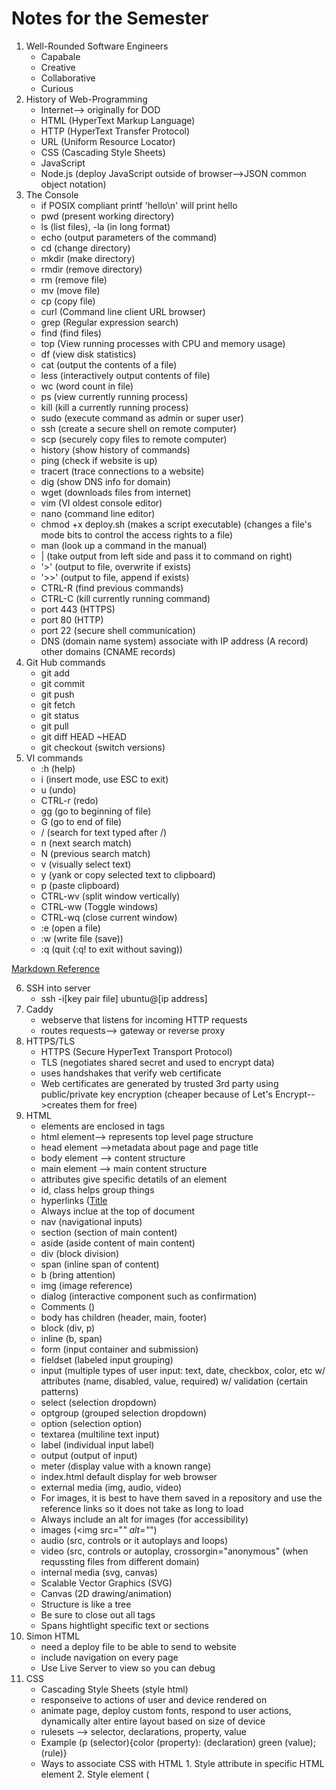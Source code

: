 # Notes for the Semester
1. Well-Rounded Software Engineers
    - Capabale
    - Creative
    - Collaborative
    - Curious
2. History of Web-Programming
    - Internet--> originally for DOD
    - HTML (HyperText Markup Language)
    - HTTP (HyperText Transfer Protocol)
    - URL (Uniform Resource Locator)
    - CSS (Cascading Style Sheets)
    - JavaScript
    - Node.js (deploy JavaScript outside of browser-->JSON common object notation)
3. The Console
    - if POSIX compliant printf 'hello\n' will print hello
    - pwd (present working directory)
    - ls (list files), -la (in long format)
    - echo (output parameters of the command)
    - cd (change directory)
    - mkdir (make directory)
    - rmdir (remove directory)
    - rm (remove file)
    - mv (move file)
    - cp (copy file)
    - curl (Command line client URL browser)
    - grep (Regular expression search)
    - find (find files)
    - top (View running processes with CPU and memory usage)
    - df (view disk statistics)
    - cat (output the contents of a file)
    - less (interactively output contents of file)
    - wc (word count in file)
    - ps (view currently running process)
    - kill (kill a currently running process)
    - sudo (execute command as admin or super user)
    - ssh (create a secure shell on remote computer)
    - scp (securely copy files to remote computer)
    - history (show history of commands)
    - ping (check if website is up)
    - tracert (trace connections to a website)
    - dig (show DNS info for domain)
    - wget (downloads files from internet)
    - vim (VI oldest console editor)
    - nano (command line editor)
    - chmod +x deploy.sh (makes a script executable) (changes a file's mode bits to control the access rights to a file)
    - man (look up a command in the manual)
    - | (take output from left side and pass it to command on right)
    - '>' (output to file, overwrite if exists)
    - '>>' (output to file, append if exists)
    - CTRL-R (find previous commands)
    - CTRL-C (kill currently running command)
    - port 443 (HTTPS)
    - port 80 (HTTP)
    - port 22 (secure shell communication)
    - DNS (domain name system) associate with IP address (A record) other domains (CNAME records)
4. Git Hub commands
    - git add 
    - git commit
    - git push
    - git fetch
    - git status
    - git pull
    - git diff HEAD ~HEAD
    - git checkout (switch versions)
5. VI commands
   - :h (help)
   - i (insert mode, use ESC to exit)
   - u (undo)
   - CTRL-r (redo)
   - gg (go to beginning of file)
   - G (go to end of file)
   - / (search for text typed after /)
   - n (next search match)
   - N (previous search match)
   - v (visually select text)
   - y (yank or copy selected text to clipboard)
   - p (paste clipboard)
   - CTRL-wv (split window vertically)
   - CTRL-ww (Toggle windows)
   - CTRL-wq (close current window)
   - :e (open a file)
   - :w (write file (save))
   - :q (quit (:q! to exit without saving))

[Markdown Reference](https://docs.github.com/en/get-started/writing-on-github/getting-started-with-writing-and-formatting-on-github/basic-writing-and-formatting-syntax)

6. SSH into server
    - ssh -i[key pair file] ubuntu@[ip address]
7. Caddy
    - webserve that listens for incoming HTTP requests
    - routes requests--> gateway or reverse proxy
8. HTTPS/TLS
    - HTTPS (Secure HyperText Transport Protocol)
    - TLS (negotiates shared secret and used to encrypt data)
    - uses handshakes that verify web certificate
    - Web certificates are generated by trusted 3rd party using public/private key encryption (cheaper because of Let's Encrypt-->creates them for free)
9. HTML
    - elements are enclosed in tags
    - html element--> represents top level page structure
    - head element -->metadata about page and page title
    - body element --> content structure
    - main element --> main content structure
    - attributes give specific detatils of an element
    - id, class helps group things
    - hyperlinks (<a href="__">Title</a>
    - Always inclue <!DOCTYPE html> at the top of document
    - nav (navigational inputs)
    - section (section of main content)
    - aside (aside content of main content)
    - div (block division)
    - span (inline span of content)
    - b (bring attention)
    - img (image reference)
    - dialog (interactive component such as confirmation)
    - Comments (<!-- _____ -->)
    - body has children (header, main, footer)
    - block (div, p)
    - inline (b, span)
    - form (input container and submission)
    - fieldset (labeled input grouping)
    - input (multiple types of user input: text, date, checkbox, color, etc w/ attributes (name, disabled, value, required) w/ validation (certain patterns)
    - select (selection dropdown)
    - optgroup (grouped selection dropdown)
    - option (selection option)
    - textarea (multiline text input)
    - label (individual input label)
    - output (output of input)
    - meter (display value with a known range)
    - index.html default display for web browser
    - external media (img, audio, video)
    - For images, it is best to have them saved in a repository and use the reference links so it does not take as long to load
    - Always include an alt for images (for accessibility)
    - images (<img src="_" alt="_")
    - audio (src, controls or it autoplays and loops)
    - video (src, controls or autoplay, crossorgin="anonymous" (when requssting files from different domain)
    - internal media (svg, canvas)
    - Scalable Vector Graphics (SVG)
    - Canvas (2D drawing/animation)
    - Structure is like a tree
    - Be sure to close out all tags
    - Spans hightlight specific text or sections
10. Simon HTML
    - need a deploy file to be able to send to website
    - include navigation on every page
    - Use Live Server to view so you can debug
11. CSS
    - Cascading Style Sheets (style html)
    - responseive to actions of user and device rendered on
    - animate page, deploy custom fonts, respond to user actions, dynamically alter entire layout based on size of device
    - rulesets --> selector, declarations, property, value
    - Example (p (selector){color (property): (declaration) green (value); (rule)}
    - Ways to associate CSS with HTML
          1. Style attribute in specific HTML element
          2. Style element (<style>) within HTML document
          3. HTML link to create hyperlink ref to external file with CSS rules (<link rel="stylesheet" href="styles.css" />) ** preferred way
    - Lowest level overrides higher declaration
    - Box model (inner to outer--> content, padding, border, margin)
    - Selectors (* to select all)
    - descendant combinator (ex. section h2)--> has to be a descendent of previous item
    - child-->list of direct children (ex. section > p)
    - general sibling --> list of siblings (ex. div ~ p)
    - adjacent sibling --> list of adjacent sibling (ex. div + p)
    - Class selector (.classname {})
    - Can combine with element name (ex. p.classname{})
    - ID selector (unique for a specific element) (ex. #id {})
    - Attribute selector (ex. p[class='summary'] {} or a[href] {})
    - Pseudo selector--> selects basked on position, hyperlick visit, or mouse interactions (ex. section:hover {})
    - CSS Declarations (property=value)
    - Units for values (pixels (px) or inches (in) or % of parent element or % of minimum viewport dimension (vmin) or multiplier of size of letter m in root font (rem), pt(number of points 1/72 in), cm (centimenters), em (multiplier of width of letter m in parent font), ex (height of element font), vw, vh (viewport width or height), vmax (%of viewportlarger dimension)
    - Color: keyword (red), RGB (#00FFAA22 or #0FA2), rgb function (rgb(128,255,128,0.5) with opacity as last thing), HSL (hsl(180,30%,90%,0.5) hue,saturation (how gray), light (how bright))
    - font-family to import fonts, list several in order of desire b/c some systems don't have some types
    - font families--> serif, sans-serif, fixed, symbol (emojis or arrows)
    - @font-face {} to load one you provide
    - load from font provider (@import url()) using Good Font Service
    - Animation--> use animation properties, define keyframes (how it looks at different times)
    - in element reference animation (animation-name and animation-duration)
    - @keyframes nameofanimation { from {} to{} }
    - can add % of the way through stops in between from and to 
12. Responsive Design
    - change how HTML element displayed
    - none (don't display)
    - block (width of parent element)
    - inline (width as big as contents)
    - flex (flexible orientation)
    - grid (grid orientation)
    - include meta tag in head element so mobile browser scaling does not get in the way (<meta name="viewport" content="width=device-width,initial-scale=1" />
    - float (moves element to left or right and allows inline elements to wray around) (ex. aside {float:right; } stays of right side while text flows around)
    - Media queries (@media) dynamically detects size and orientation, can use it too see which side is longest on device so we know how to orient) or to know when to not display some items
    - Grid (display:grid; ) (fr-->gractional unit of parentss total width)
    - Flexbox (partition application into areas that move around as window resized or orientation changes) (display: flex; flex-direction:column or row; flex:1(one-fractional unit)) (row-->side by side, column-->on top of each other)
    - Frameworks (tailwind-->newer, apply to specific HTML elements--> mostly in HTML file) (bootstrap--> (include in head <link href="", rel="stylesheet", integrity="", crossorigin-"anonymous" />) (include at end of body element (incorporate javascript module) <script src="" integrity="" crossorigin="anonymous"></script>)
    - Debugging (inspect, Elements tab, Styles pane)-->can change things directly in debugger
    - flex to delimit header, main, and footer (responsive to different screen sizes)
    - absolute position relative to parent elements
14. JavaScript
    - officially ECMAScript--> weakly typed language
    - most used programming language (web servers and serverless functions)
    - executed using an interpreter instead of compiling (very portable but allows for errors (only discovered when crashes during execution))
    - console.log(___) outputs ot debugger console
    - concatenate using +
    - write functions (function name(variable){return variable+' ';}
    - line comment //
    - block comment /* */
    - end statements with ;, code blocks/scope defined w/ {}
    - console.time('demo time'); code; console.timeEnd('demo time');
    - console.count(_);
    - Adding to HTML
          - src attribute of script element (reference js file)
          - directly in HTML in script element (ex. write function here)
    - onclick-->creates event listener for DOM events that call code in attribute value
    - declare variables with let or const, never var
    - primitive types: null (not assigned value), undefined (has not been defined), Boolean, number, bigInt (arbitrary magnitude), String, Symbol (unique value)
    - object types: object (collection of properties represented by name-value pairs (ex. {a:3, b:'fish'}), function, date, array, map, JSON (lightweight data-interchange format (ex. {"a":3,"b":"fish"})
    - operators: + (add), - (subtract), * (multiply), / (divide), === (equality), for strings (+ and ===)
    - type conversions: weakly typed-->type changes when assigned new value or automatically converted in certain contexts (automatic converstion) (== less intuitive use === for strict inequality)
    - examples (2 + '3';
        // OUTPUT: '23'
        2 * '3';
        // OUTPUT: 6
        [2] + [3];
        // OUTPUT: '23'
        true + null;
        // OUTPUT: 1
        true + undefined;
        // OUTPUT: NaN)
    - examples (1 == '1';
        // OUTPUT: true
        null == undefined;
        // OUTPUT: true
        '' == false;
        // OUTPUT: true)
      -examples (1 === '1';
        // OUTPUT: false
        null === undefined;
        // OUTPUT: false
        '' === false;
        // OUTPUT: false)
    - Conditionals (if, else, else if)
    - ternary operator (ex. a===1? console.log(1) : console.log('not 1');)
    - boolean operations (&&(and) || (or) ! (not))
    - loops (for, for in, for of, while, do while, switch)
    - for in (const name in obj-->prints out first part of each object, const name in array-->prints out the array index)
    - for of (const val of arr-->print value at each index)
    - break or continue also available
    - string-->specified by ',", or ` (` are string literal that could have JavaScript evaluated in place and concatenated into string)
    - string literal replacement specifier ${} use backticks
    - use backticks to create multiline strings w/o having to use \n
    - Unicode-->must internationalize (uses sequence of 16-bit unsigned integers)
    - String functions (length, indexOf()-starting index of given substring, split()-split into array on given delimiter, startsWith()-returns boolean, endsWith()-returns boolean, toLowerCase()
15. JavaScript Functions
    - first class object-->assigned name, passed as parameter, return result, referenced
    - if don't give value of parameter, undefined when function executes
    - can define default value
    - anonymous functions-->assign to variable w/o giving it a name
    - inner functions--> declare inside other functions, modularize code w/o exposing private details
16. JavaScript Arrow Function
    - first order objects
    - anonymous functions clutter--> more compact-->arrow syntax (use => instead of function keyword)
    - ex. ()=>3; (takes no parameters and always returns 3)
    - example of difference:
           // standard function syntax
            a.sort(function (v1, v2) {
              return v1 - v2;
            });
            // arrow function syntax
            a.sort((v1, v2) => v1 - v2);
    - arrow functions cannot be used for constructors or iterator generators
    - return keyword is optional if no curly braces and only has 1 expression-->automatically returned
    - if curly braces-->acts like standard function and needs return statement
    - inherits this pointer from scope (forms closure)
    - closure allows function to continue referencing creation scope even if it has passed out of scope (returns values from scope it was created not current values of the variables)
    - example (debounce (timewindow, window function to call in this timeframe)-->resets page so expensive calculations are not called too much
17. JavaScript Array
    - sequence of other objects and primitieves
    - zero based index
    - static functions (push (add to end), pop (remove from end), slice (subarray), sort, values (interator for use in for of loop), find (first item satisfied by test function), forEach (function on each item), reduce (reduce array to single item), map (function to map array to new array), filter (function to remove items), every (function to see if all match), some (function to see if any match)
18. JSON
    - JavaScript Object Notation
    - simple, effective way to share and store data, easily convertible to and from JavaScript objects
    - document contains one of the data types (string (""), number, boolean, array[,], object ({"a":1}), null
    - commonly contains object (0 or more key value pairs), key is always a string and object has to be a data type listed above
    - encoded with UTF-8
    - convert to and from JSON with JSON.parse and (JSON.stringify (to))
    - JSON cannot represent JavaScript undefined obj so gets dropped in conversion
19. JavaScript Object and Classes
    - property name must be String or Symbol, value any type
    - can be created with new operator (ex. const obj=new Object ({a:3});)
    - This allows adding properties by simply referencing property name (can be done with obj.prop or obj['prop'])
    - Great for dynamically modifying and manipulating data with indeterminate structure (promises are also objects)
    - Object-literals
    - example: const obj = {
                  a: 3,
                  b: 'fish',
                };
    - Object functions (entries (returns key value pairs), keys, values)
    - Constructor (function that returns an object)
    - can be invoked with "new" operator
    - this depends on scope (for an object, it is a pointer to the object)
    - Classes-->reusable conmponent, explicit consstructor and assumed function declarations
    - Example: class Person {
                  constructor(name) {
                    this.name = name;
                  }
                
                  log() {
                    console.log('My name is ' + this.name);
                  }
                }
    - make properties and functions private by prefixing with #
    - Inheritance: classes can be extended using extends keyword
    - super function-->pararmeters that need to be passed to parent class
    - super keyword--> explicitly access parent function
    - example: class Person {
                  constructor(name) {
                    this.name = name;
                  }
                class Employee extends Person {
                  constructor(name, position) {
                    super(name);
                    this.position = position;
                  }
20. JavaScript Regular expressions
    - textual pattern matcherss (find text in string so you can replace it or know it exists)
    - create using class constructor or regular expression literal
    - const objRegex = new RegExp('ab*', 'i');
    - const literalRegex = /ab*/i;
    - match, replace, search, split (accept regex)
    - flags: g (global search), i (case-insensitive search))
21. JavaScript Rest and Spread
    - rest syntax (...numbers)
    - call it with any number of parameters and automatically combined into array
    - only last parameter can be made rest parameter
    - allows variadic functions
    - Spread (opposite of rest)
    - takes iterable object and expands into function's parameters
22. JavaScript Exceptions
    - try catch and throw syntax
    - throw exception, try and catch block, and finally if want
    - example: try {
              // normal execution code
            } catch (err) {
              // exception handling code
            } finally {
              // always called code
            }
    - throwing exceptions should only happen when something truly exceptional occurs
    - Fallbacks (return something even if something is temperarily unavailable)
23. JavaScript Destructuring
    - pulling indivitual items out of existing one
    - done with arrays or objects
    - arrays it is assumed by position
    - for objects, explicitly specify
    - example: const o = { a: 1, b: 'animals', c: ['fish', 'cats'] };      
                    const { a, c } = o;
                    console.log(a, c);
                    // OUTPUT 1, ['fish', 'cats']
    - map names to new variables if wish
    - give default values as well for missing ones
    - can also reassign existing variables
24. Scope
    - Types of scope: global (visible to all code), module (visible to code running in module), function (visible within function), block (visible in block of code (inside {}))
    - var used to be used but it ignores block scope (just assign new value in each function instead of declaring new variable within each section)
    - this represents variable that points to object
    - automatically declared
    - reference this anywhere in JavaScript program
    - value depends on context in which referenced
        1. Global--> represents context for runtime environment (for browser-->browser window object)
        2. Function--> referenced in a function-->refers to object that owns function (either object or gloablThis if function defined outside object), when running JavaScript strict mode--> global function's this variable is undefined 
        3. Object--> referenced in object, refers to object
        4. Example: 'use strict';
                        // global scope
                        console.log('global:', this);
                        console.log('globalThis:', globalThis);
                        // function scope for a global function
                        function globalFunc() {
                          console.log('globalFunctionThis:', this);
                        }
                        globalFunc();
                        // object scope
                        class ScopeTest {
                          constructor() {
                            console.log('objectThis:', this);
                          }
                          // function scope for an object function
                          objectFunc() {
                            console.log('objectFunctionThis:', this);
                          }
                        }
                        new ScopeTest().objectFunc();
                        Running the above code in a browser results in the following.
                        global: Window
                        globalThis: Window
                        globalFunctionThis: undefined
                        objectThis: ScopeTest
                        objectFunctionThis: ScopeTest
                        Note that if we were not using JavaScript strict mode then globalFunctionThis would refer to Window.
    - Closure-->function and its surrounding state
    - whatever variables are accessible when function created are available inside the function
    - true even if pass function outside scope of original creation
    - function creates object with this pointer--> returns object
    - globalThis and then arrow function created with this pointer-->returns globalThis
    - globalThis and returned arrow function created with this pointer--> returns object
25. JavaScript Modules
    - allow for partitioning and sharing of code
    - Node.js introduced concept of modules (now available in JavaScript)
    - JS modules-->ES modules
    - create file-based scope--> must explicitly export objects and import into other file
    - modules can only be called from other modules
    - specify using ES module by including type attribute with value of module in script element
    - if want to use module in global scope-->leak to global scope--> attach event handler or explicitly add function to global window object
    - Example: <html>
                  <body>
                    <script type="module">
                      import { alertDisplay } from './alert.js';
                      window.btnClick = alertDisplay;
                
                      document.body.addEventListener('keypress', function (event) {
                        alertDisplay('Key pressed');
                      });
                    </script>
                    <button onclick="btnClick('button clicked')">Press me</button>
                  </body>
                </html>
    - Use web framework bundler to generate web application distribution code, don't have to worry about differentiationg between scope-->will inject necessary syntax to connect-->bundler exposes ES module directly
26. Document Object Model(DOM)
    - <!DOCTYPE html> (directs browser to use relevant specifications when rendering the html)
    - object representation of HTML elements used to render display
    - can write programs that dynamically manipulate the HTML
    - browser provides access to DOM through global variable name (document) that points to root element of the DOM
    - everything in HTML document has a node in the DOM
    - includes elements, attributes, text, comments, whitespace
    - form a big tree with document at the top
    - elements implement DOM element interface (comes from DOM Node Interface)
    - DOM Element Inerface-->iterate child elements, access parent elements, manipulate element attributes
    - querySelectorAll (select elements)
    - document.getElementById(id).style.color = __ (to change text color)
    - document.querySelector(__).textContent= "" (to rewrite info)
    - can use document.querySelector();
    - textContent (contains all the elements text)
    - innerHTML (textual representation of elementss HTML content)
    - Modifying the DOM
    - create a new element (document.createElement();)
    - insert new element by appending to existing element (parentElement.appendChild();)
    - delete elements (child.parentElement.removeChild(child);)
    - Injecting HTML
    - can inject blocks of HTML into element
    - common attack vector for hackers as users
    - make sure it cannot be manipulated by user
    - injection paths (HTML input controls, URL parameters, HTTP headers)
    - sanitize HTML that contains variables or use DOM manipulation functions instead of using innerHTML
    - Event Listeners
    - function that gets called when event occurs on element
    - add listener to: clipboard, focus, keyboard, mouse, text selection
    - example: const submitDataEl = document.querySelector('#submitData');
                submitDataEl.addEventListener('click', function (event) {
                  console.log(event.type);
                });
    - add event listeners directly  in HTML
    - example: <button onclick='alert("clicked")'>click me</button>
28. Local Storage
    - ability to persistently sotr and retrieve data on user's brower across user sessions and HTML page renderings
    - also cache when data cannot be obtained from the server
    - functions
    - setItem(name, value)
    - getItem(name)
    - removeItem(name)
    - clear()
    - local storage value must be string, number, or boolean
    - if want to store JavaScript object or array-->convert to JSON string with JSON.stringify() when inserted and convert back with JSON.parse()
29. Promises
    - rendering process of HTML executes on single thread
    - cannot take a long time to process JavaScript at beginning
    - use promise for long running executions
    - background execution
    - create promise by calling Promise object constructor and pass executor function that runs asynchronously (promise constructor may return before executor function runs)
    - states of promise execution (pending (currently running asynchronously), fulfilled (completed successfully), rejected (failed to complete))
    - promise executor takes two functions as parameters (resolve, reject)
    - resolve-->fulfilled state, reject-->rejected state
    - promise object has 3 functions: then,catch, finally
    - then-->called if fulfilled, catch-->called if reject, finally--> always called after processing completed
    - example: const coinToss = new Promise((resolve, reject) => {
                  setTimeout(() => {
                    if (Math.random() > 0.5) {
                      resolve('success');
                    } else {
                      reject('error');
                    }
                  }, 10000);
                });
      - if in promise, reject(false); catch and finally statements occur
30. JavaScript Async/await
    - await wraps execution of promise (removing chain functions), blocks the promise state moves to fulfilled or throws exception if moves to rejected
    - set up this way: const coinToss = () => {
                          return new Promise((resolve, reject) => {
                            setTimeout(() => {
                              if (Math.random() > 0.1) {
                                resolve(Math.random() > 0.5 ? 'heads' : 'tails');
                              } else {
                                reject('fell off table');
                              }
                            }, 1000);
                          });
                        };
    - different versions of setup:
    - then/catch chain version
            coinToss()
              .then((result) => console.log(`Toss result ${result}`))
              .catch((err) => console.error(`Error: ${err}`))
              .finally(() => console.log(`Toss completed`));
    - async, try/catch version 
            try {
              const result = await coinToss();
              console.log(`Toss result ${result}`);
            } catch (err) {
              console.error(`Error: ${err}`);
            } finally {
              console.log(`Toss completed`);
            }
    - async
    - cannot call await unless top level of JavaScript or in function definded with async
    - async transforms function so it returns a promise that will resolve to value previously returned by function
    - return value of async function--> Promise {<state>: value}
    - if async function set up to return new Promise --> Promise {<pending>}
    - await then returns result of promise
    - await function();-->will return value from function
    - great for feching web API that returns JSON (resolve two promises--> network call and converting result to JSON) need to wait until first resolved)
31. Debugging JavaScript
    - simplest way--> console.log
    - use debugger console window to inspect variables
    - execute JavaScript directly in console window
    - browser debugger--> select source tab, select index.js, breakpoints, refresh (reload and pause on breakpoint)
32. Node.js
    - application to deploy JavaScript outside browser
    - run on server as well
    - can power entire technology stack
    - execute a line of JavaScript with Node.js from console with -e parameter
          - node -e "console.log(1+1)"
    - really actually create file index.js that references code found in rest of project
          - node index.js
    - can run node in interpretive mode by executing without parameters (just type "node") and then typing JavaScript code directly into the interpreter
    - helpful to use packages--> install pacakges locally with NPM (Node Package Manager) and then include require statement in code that references the pacakge name
    - first initialize code to use NPM
          - create directory that will contian JavaScript
          - run npm init (return to accept defaults) or put -y at end
    - package.json was created-->1. metadat about project, commands that you can execute, packages the project depends on
    - npm install [name of package]
    - npm uninstall [name of package]
    - NPM creates package-lock.json and directory with node_modules (will get very large)
    - PUT node_modules in .gitignore file
    - When clone source code on new location --> run npm install
    - package-lock.json ensures that different versions are not downloaded, ensuring compatability
33. Debugging Node.js
    - Debug JavaScript in VS Code
    - Start Debugging (F5)-->use Node.js debugger
34. Web frameworks
    - Simplify common patterns, provide common componenets, improve performance, increase device coverage
    - tools to modularize code, create single page applications, simplify reactivity, support diverse hardware devices
    - Some frameworks make new file formats that combine languages into one file (ex. React)
    - focus on functional components rather than files
    - Types: Vue (HTML, CSS, JAvaScript in single file), Svelte (same as Vue but requires transpiler instead of DOM),REact (JAvaScript and HTML in component format with CSS outside the file, componenet leverages functionaligy of JavaScript, represented as function or class)
    - Angular component (defines what JavaScript, HTML, and CSS are combined together, strong separation of files)
    - virtual DOM (shadow DOM), takes copyonly in memory, really fast, changes happen in here first (make new tree), finds diff between and then only changes the diff in web browser tree, constantly watching components to see what changes
35. React (JSX)
    - Combines javascript and html (Babel talks between JSX to make JS)
    - Use in Codepen if select Babel as JavaScript processor
    - less html used within document
    - React.createElement (generates DOM elements and monitors the data for changes, when changes occur, React triggers dependet changes)
36. Components
    - React components allow modularization of functionality of page
    - enables code reuse
    - generage user interface-->done with "render"-->puts what is returned into HTML element
    - Allow you to pass information to themin form of element properties
          - receives properties in constructor and then displays once it renders
    - components can have internal state
          - Created with React.useState (hook function)
          - returns a variable that gives current state and function to update the state
    - function style components above
    - can have class style but right now moving away from these
    - porperties loaded into constructor and state set using setState function on component object
    - Reactivity controls how componetent reacts to actions or event
    - Component properties and state used to determine reactivity
    - When these change--> render function and dependent functions are called
37. React hooks
    - Hooks allow React function style components to do have capability and more of class style componenets
    - New features are included as hooks
    - hooks can declare and update states in a function component (use useState hook)
    - useEffect hook --> represent lifecycle events (could run function everytime componenet renders or return a cleanup function as well)--> great for creating side effects for things such as tracking
    - Hook dependencies
    - Control what triggers a useEffect hook by specifying dependencies
    - if specify an empty array [] as hook dependency--> only called when component is first rendered
    - hooks can only be used in function style componenets and must be called at top scope of function (cannot be inside loop or conditional)
    - This allows hooks to always be called in the same order when component rendered
38. Router
    - web framework router provides essential functionality for single-page applications
    - browser only loads one HTML and JavaScript manipulates the DOM to give it the appearance of multiple pages
    - router defines routes a user can take and automatically manipulates DOM to display appropriate framework components
    - use react-router-dom Version 6 (derives from react-router for core functionality)
    - implementation: BrowserRouter component that holds entire application and controls routing. Link (NavLink) component holds user naviagtion events and modifies what is rendered by the Routes component (matches the to and path attributes)
39. Reactivity
    - Reactivity enabled through props, state, and render
    - JSX rendered-->React parses it and creates a list of references to component's stat or prop object and then monitors them. If changes seen--> calls render function so the change can be seen
    - don't assume when state will be updated. Even if you use updateState does not mean it will be updated by next line of code as updates happen asychronously (we only know that it will eventually happen)
40. Toolchains
    - common functional pieces in a web application tool chain
    - Code repository--> store code in a shared, versioned location
    - Linter--> removes or warns of non-idiomatic code usage
    - Prettier-->Formats code according to shared standard
    - Transpiler--> compiles code into a different format (JSX to JavaScript)
    - Polyfill-->Generates backward compatible code for supporting old browser versions that do not support the latest standards
    - Bundler-->Packages code into bundles for delivery to the browser (enables compatibility (ex. EX6 module support) or performance (lazy loading))
    - Minifier-->Removes whitespace and renames variables in order to make code smaller and more efficient to deploy
    - Testing--> Automated tests at muliple levels to ensure correctness
    - Deployment--> Automated packaging and delivery of code from the development environment to the production environment
    - For us: GitHub (code repository), Vite ( JSX, TS, development and debugging support), ESBuild (converting to ES6 modules and transpiling (with Babel underneath)), Rollup (for bundling and tree shaking), PostCSS (for CSS transpiling), simple bash script (deployReact.sh for deployment)
41. Vite
    - Use CLI (Command LIne Interface) to initially set up web application
    - This saves trouble of configuring toolchain parameters and gets you started with default application
    - Vit bundles code quickly, has great debugging support, allows to easily support JSX, TypeScript, and different CSS flavors
    - Run this code: npm create vite@latest demoVite -- --template react
            cd demoVite
            npm install
            npm run dev
    - This creates a new web application in the demoVite directory, download required 3rd party packages, start up the application using a local HTTP debugging server
    - press o to open browser to the URL that is hosting application
    - press h to see all the Vite CLI options
    - press q to return to console and stope Vite from hosting the application
    - Files created by Vite
          - ./index.html-->primary application page, starting point to load all JSC components (beginning with main.jsx)
          - ./package.json --> NPM definition for package dependencies and script commands (maps "npm run dev" to actually start up Vite)
          - ./package-lock.json --> Version constraints for included packages (do not edit this)
          -./vite.config.js--> configuration setting for Vite (sets up React for development)
          - ./public/vite.svg--> vite logo
          - ./src/main.jsx --> entry point for code execution (loads App component found in App.jsx)
          - ./src/index.css --> css for the entire application
          - ./src/App.jsx --> JSX for top level application (displays the logs and implements click counter)
          - ./src/App.css --> CSS for the top level application component
          - ./src/assets/react.svg --> react logo for display in the app
    - main.jsx creates React application by associating #root element with App component in App.jsx--> causes render functions to execute-->generated HTML,CSS, and JavaScript executed in index.html
    - Vite CLI uses .jsx extension for JSX files instead of .js
    - Babel transpiler works with either but editor tools work differently based upon extension
    - When execute "npm run dev", bundling code to a temporary directory that the Vite debug HTTP server loads from
    - When bundling application so you can deploy to a production environment, run "npm run build" (executes build script found in package.json and invokes Vite CLI)
      - "vite build" transpiles, minifies, injects the proper JavaScript, then outputs everything to a deployment-ready version contained in the distribution subdirectory named dist
      - deployReact.sh creates production distribution by calling "npm run build" and then copying the dist directory that was created to the production server
42.  Internet
    - connects most of the computers in the world (connects networks and computing devices)
     - need IP address (users use domain names (which are converted to IP addresses by DNS (Domain Name System))
     - look up IP address using "dig" in the console
     - connect to device by asking for connection route (many hops across network)
     - "traceroute" in console to see what connection route was made (dynamically calculated so it could change)
     - ability to discover a route makes internet resilient when network devices fail or disappear from network
     - sending data involves TCP/IP model (physical wires to data sent)
          - application layer (user functionality-->web (HTTP), mail (SMTP), files (FTP), remote shell (SSH), chat (IRC))
          - transport layer--> breaks application layer info into small chunks and sends data (ex. TCP)
          - internet layer--> where real connection made--> finds device and keeps connection (ex. IP)
          - link layer--> physical connections and hardware (ex. Fiber)
43. Web Servers
    - computing device that host web service that know how to accept incoming internet connections and speaks HTTP application protocol
    - being able to easily create web services makes it easy to build web services right into web application
    - common to find multiple web services running on same computing device
        - these are run on different ports
        - use service gateway (reverse proxy) a web service that looks up requests and map them to other services running on other ports
        - we use Caddy
    - microservices (single functional purpose that web services provide)
    - partition functionality to small logical chunks so you can develop and manage them independently from other functionality into larger system
    - handle large fluctuations in user demand by running more copies of microservice from multiple virutal servers
    - basically just run more instances of service
    - serverless functionality--> just write function that speaks HTTP that is loaded through gateway (would automatically scale hardware needed based on demand)--> reduces what needs to be done
44. Domain names
    - use "dig" to get IP address for any domain
    - sometimes multiple IP addresses for same domain name--> redundancy in case an IP address fails to connect (b/c server not responding)
    - domain names-->follow naming convention--> found in Domain Name Registry, made up  of root domain with 1+ subdomain prefixes
    - root domain has secondary level and top level domain (TLD) (ex. com, edu, click)
    - TLD's are controlled by ICANN (a governing board of the internet)
    - create subdomains which might have different iP addresses
    - info about domain name using "whois" in console
    - once a domain name is in registry--> listed with a domain name system (DNS) server and associated with IP address
    - lease IP address
    - there are authoritative name servers
    - records that allow the mapping
        - address (A)--> straight mapping from domain name to IP address
        - canonical name (CNAME)-->map from one domain name to another one (alias)
    - Process: put domain name in browser, browser checks to see if already has the name in cache, if not contact DNS server and get IP address if in cache, if not gets from authoritative name server, if not there get error, if found in any step HTTP connection
    - lots of caching for performance reasons--> hard if trying to update info with domain name-->use (TTL) or time to live setting so then the different layers clear cache after requested period
45. Web services
    - when frontend (all HTML, CSS, JavaScript, and image files) requests from webserver--> uses HTTPS protocol
    - ALL web programming requests between devices use HTTPS to exchange data
    - from frontend JavaScript--> requests to external services anywhere
    - to make web service request (give URL of web service to fetch function)
    - Creat own web service --> will provide static frontend files, functions to handle fetch requests for storing data, providing security, running tasks, executing application logic in background, and communicating with other users
    - functionality-->backend
    - functions provided by webservice--> endpoints (APIs)
    - access web service endpoints from frontend JavaScript with fetch function
46. URL
    - Uniform Resource Locator (URL) represents location of web resource
    - web resources--> web page, font, image, video stream, database record, JSON object, or more ephemeral (visitation counter or gaming session)
    - many parts with punctuation-->only scheme and domain name are required
          -Scheme (ex. https)--> protocol required to ask for resource (usually HTTPS but could be FTP or MAILTO)
          - Domain name (ex. byu.edu)--> owns resource represented by URL
          - Port (ex. 3000)-->specifies numbered network port used to connect to domain server (lower number ports for common internet protocols, higher number ports used for any purpose) (port 80-->HTTP or port 443-->HTTPS)
          - Path (ex. /school/byu/user/8014)-->path to resource on domain, resource does not have to physically be located on file system with path, could just be a logical path representing endpoint parameters, database table, or object schema
          - Parameters (ex. filter=names&hightlight=intro,summary)-->represents a list of key value pairs (provides additional qualifies on resource represented by path), could be a filter on returned resource or how to highlight the resource, parameters sometimes called query string
          - Anchor (ex. summary)-->represents sub-location in resource, for HTML pages represents request for browser to automatically scrll to element with an ID that matches the anchor, Anchor sometimes called the hash or fragment ID
      - could proved user name and password before domain name (how access was authenticated before) but no longer used for security
      - Uniform Resource Name (URN)--> resource name that does not specify location info
      - Uniform Resource Identifier (URI)-->refers to either URL or URN
47. Port
    - To connect device to internet, need IP address and numbered port
    - Port numbers allow device to support multiple protocols (HTTP,HTTPS, FTP,SSH) and services (search, document, authentication)
    - Ports can be exposed externally or only used internally on device
    - IANA, internet govering body, defines standard usage for port numbers
    - Ports 0 to 1023 represent standard protocol
    - web services should aboid these ports unless porviding protocol represented by standard
    - Ports 1024 to 49151 represents ports assigned to requesting entities
    -     common for ports to be used by services running internally on a device
    - Ports 49152 to 65535 are considered dynamic and are used to create dynamic connections to device
    - Common Ports
    - 20-->File Transfer Protocol (FTP) for data transfer
    - 22-->Secure Shell (SSH) for connecting remote devices
    - 25-->Simple Mail Transfer Protocol (SMTP) for sending email
    - 53-->Domain Name System (DNS) for looking up IP addresses
    - 80-->Hypertext Transfer Protocol (HTTP) for web requests
    - 110-->Post Office Protocol (HTTP) for web requests
    - 123-->Network Time Protocol (NTP) for managing time
    - 161-->Simple Network Management Protocol (SNMP) for managing network devices such as routers or printers
    - 194-->Internet Relay Chat (IRC) for chatting
    - 443-->HTTP Secure (HTTPS) for secure web requests
48. HTTP
49. Fetch
50. 
51. 
